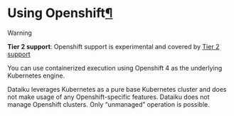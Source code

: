 Using Openshift[¶](#using-openshift "Permalink to this heading")
================================================================



Warning


**Tier 2 support**: Openshift support is experimental and covered by [Tier 2 support](../../troubleshooting/support-tiers.html)



You can use containerized execution using Openshift 4 as the underlying Kubernetes engine.


Dataiku leverages Kubernetes as a pure base Kubernetes cluster and does not make usage of any Openshift\-specific features. Dataiku does not manage Openshift clusters. Only “unmanaged” operation is possible.